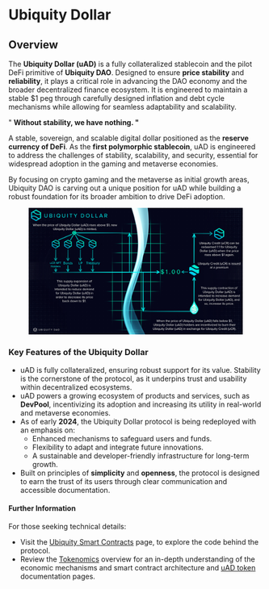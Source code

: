 # Ubiquity Dollar

## Overview

The **Ubiquity Dollar (uAD)** is a fully collateralized stablecoin and the pilot DeFi primitive of **Ubiquity DAO**. Designed to ensure **price stability** and **reliability**, it plays a critical role in advancing the DAO economy and the broader decentralized finance ecosystem. It is engineered to maintain a stable $1 peg through carefully designed inflation and debt cycle mechanisms while allowing for seamless adaptability and scalability.

" **Without stability, we have nothing. "**

A stable, sovereign, and scalable digital dollar positioned as the **reserve currency of DeFi**. As the **first polymorphic stablecoin**, uAD is engineered to address the challenges of stability, scalability, and security, essential for widespread adoption in the gaming and metaverse economies.

By focusing on crypto gaming and the metaverse as initial growth areas, Ubiquity DAO is carving out a unique position for uAD while building a robust foundation for its broader ambition to drive DeFi adoption.

<figure><img src="../../.gitbook/assets/image (15).png" alt=""><figcaption></figcaption></figure>

### **Key Features of the Ubiquity Dollar**

* uAD is fully collateralized, ensuring robust support for its value. Stability is the cornerstone of the protocol, as it underpins trust and usability within decentralized ecosystems.
* uAD powers a growing ecosystem of products and services, such as **DevPool**, incentivizing its adoption and increasing its utility in real-world and metaverse economies.
* As of early **2024**, the Ubiquity Dollar protocol is being redeployed with an emphasis on:
  * Enhanced mechanisms to safeguard users and funds.
  * Flexibility to adapt and integrate future innovations.
  * A sustainable and developer-friendly infrastructure for long-term growth.
* Built on principles of **simplicity** and **openness**, the protocol is designed to earn the trust of its users through clear communication and accessible documentation.

#### **Further Information**

For those seeking technical details:

* Visit the [Ubiquity Smart Contracts](https://github.com/ubiquity/ubiquity-dollar-development/wiki/18.-Smart-Contracts) page, to explore the code behind the protocol.
* Review the [Tokenomics](https://github.com/ubiquity/ubiquity-dollar-development/wiki/05.-Tokenomics) overview for an in-depth understanding of the economic mechanisms and smart contract architecture and [uAD token](https://github.com/ubiquity/ubiquity-dollar-development/wiki/08.-uAD) documentation pages.

